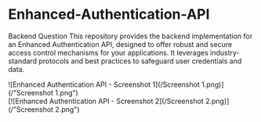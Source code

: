 # Enhanced-Authentication-API
Backend Question
This repository provides the backend implementation for an Enhanced Authentication API, designed to offer robust and secure access control mechanisms for your applications. It leverages industry-standard protocols and best practices to safeguard user credentials and data.

![Enhanced Authentication API - Screenshot 1](/Screenshot 1.png)](/"Screenshot 1.png")  
[![Enhanced Authentication API - Screenshot 2](/Screenshot 2.png)](/"Screenshot 2.png") 
